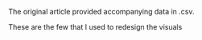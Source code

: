 The original article provided accompanying data in .csv.

These are the few that I used to redesign the visuals
